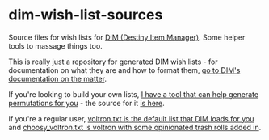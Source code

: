 # dim-wish-list-sources
Source files for wish lists for [DIM (Destiny Item Manager)](https://github.com/DestinyItemManager). Some helper tools to massage things too.

This is really just a repository for generated DIM wish lists - for documentation on what they are and how to format them, [go to DIM's documentation on the matter](https://github.com/DestinyItemManager/DIM/blob/master/docs/COMMUNITY_CURATIONS.md).

If you're looking to build your own lists, [I have a tool that can help generate permutations for you](https://48klocs.github.io/wish-list-magic-wand/fingerwave.html) - the source for it [is here](https://github.com/48klocs/wish-list-magic-wand).

If you're a regular user, [voltron.txt is the default list that DIM loads for you](https://raw.githubusercontent.com/48klocs/dim-wish-list-sources/master/voltron.txt) and [choosy_voltron.txt is voltron with some opinionated trash rolls added in](https://raw.githubusercontent.com/48klocs/dim-wish-list-sources/master/choosy_voltron.txt).
